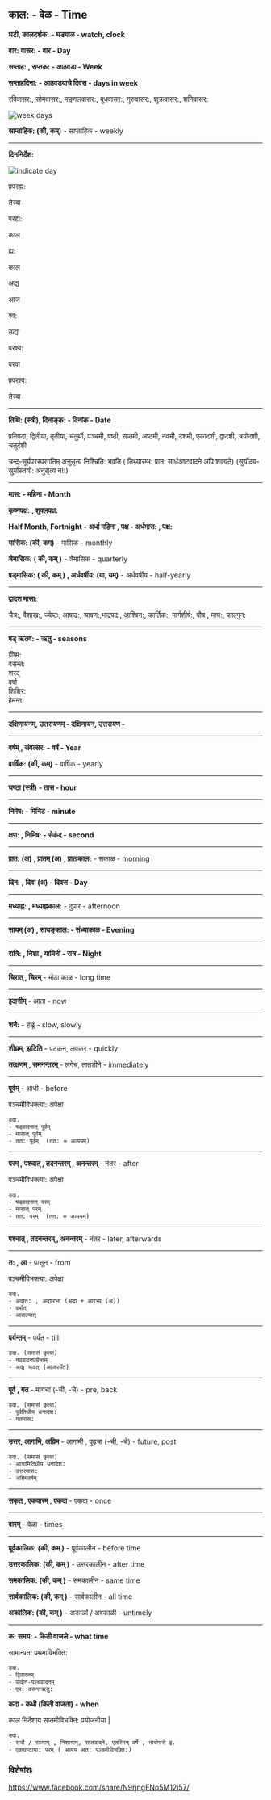 ## काल: - वेळ - Time

**घटी, कालदर्शक: - घडयाळ - watch, clock**

**वार: वासर: - वार - Day**

**सप्ताह: , सप्तक: - आठवडा - Week**

**सप्ताहदिना: - आठवडयाचे दिवस - days in week**

<div id="days" class="tabular">रविवासर:, सोमवासर:, मङ्गलवासर:, बुधवासर:, गुरुवासर:, शुक्रवासर:, शनिवासर:</div>

![week days](./days.png)

**साप्ताहिक: (की, कम्)** - साप्ताहिक - weekly

<hr />

**दिननिर्देश:**

![indicate day](./dayindi.png)

<div class="container">
  <div class="in-container">
  <p>प्रपरह्य:</p>
  <p>तेरवा</p>
  </div>

  <div class="in-container">
    <p>परह्य:</p>
    <p>काल</p>
    </div>

  <div class="in-container">
    <p>ह्य:</p>
    <p>काल</p>
  </div>

  <div class="in-container">
    <p>अद्य</p>
    <p>आज</p>
  </div>

  <div class="in-container">
    <p>श्व:</p>
    <p>उद्या</p>
    </div>
    
  <div class="in-container">
    <p>परश्व:</p>
    <p>परवा</p>
    </div>
    
  <div class="in-container">
    <p>प्रपरश्व:</p>
    <p>तेरवा</p>
    </div>
</div>

<hr />

**तिथि: (स्त्री), दिनाङ्क: - दिनांक - Date**

<div id="months" class="tabular">प्रतिपदा, द्वितीया, तृतीया, चतुर्थी, पञ्चमी, षष्ठी, सप्तमी, अष्टमी, नवमी, दशमी, एकादशी, द्वादशी, त्रयोदशी, चतुर्दशी</div>

चन्द्र-सूर्यपरस्परगतिम् अनुसृत्य निश्चिति: भवति ( तिथ्यारम्भ: प्रात: सार्धअष्टवादने अपि शक्यते) (सुर्योदय-सुर्यास्तयो: अनुसृत्य न!!)

<hr />

**मास: - महिना - Month**

**कृष्णपक्ष: , शुक्लपक्ष:**

**Half Month, Fortnight - अर्धा महिना , पक्ष - अर्धमास: , पक्ष:**

**मासिक: (की, कम्)** - मासिक - monthly

**त्रैमासिक: ( की, कम् )** - त्रैमासिक - quarterly

**षड्मासिक: ( की, कम् ) , अर्धवर्षीय: (या, यम्)** - अर्धवर्षीय - half-yearly

<hr />

**द्वादश मासा:**

<div id="months" class="tabular">चैत्र:, वैशाख:, ज्येष्टः, आषाढ:, श्रावण:,भाद्रपद:, आश्विन:, कार्तिक:, मार्गशीर्ष:, पौष:, माघ:, फाल्गुन:</div>

<hr />

**षड् ऋतव: - ऋतु - seasons**

<div class="container">
  <div>ग्रीष्म:</div>
  <div>वसन्त:</div>
  <div>शरद्</div>
  <div>वर्षा</div>
  <div>शिशिर:</div>
  <div>हेमन्त:</div>
</div>

<hr />

**दक्षिणायनम्, उत्तरायणम् - दक्षिणायन, उत्तरायण -**

<hr />

**वर्षम् , संवत्सर: - वर्ष - Year**

**वार्षिक: (की, कम्)** - वार्षिक - yearly

<hr />

**घण्टा (स्त्री) - तास - hour**

<hr />

**निमेष: - मिनिट - minute**

<hr />

**क्षण: , निमिष: - सेकंद - second**

<hr />

**प्रात: (अ) , प्रातम् (अ) , प्रातःकाल:** - सकाळ - morning

<hr />

**दिन: , दिवा (अ) - दिवस - Day**

<hr />

**मध्याह्न: , मध्याह्नकाल:** - दुपार - afternoon

<hr />

**सायम् (अ) , सायङ्काल: - संध्याकाळ - Evening**

<hr />

**रात्रि: , निशा , यामिनी - रात्र - Night**

<hr />

**चिरात् , चिरम्** - मोठा काळ - long time

<hr />

**इदानीम्** - आता - now

<hr />

**शनै:** - हळू - slow, slowly

<hr />

**शीघ्रम्, झटिति** - पटकन, लवकर - quickly

**तत्क्षणम् , समनन्तरम्** - लगेच, तातडीने - immediately

<hr />

**पूर्वम्** - आधी - before

पञ्चमीविभक्त्या: अपेक्षा

```
उदा.
- षड्वादनात् पूर्वम्
- मासात् पूर्वम्
- तत: पूर्वम्  (तत: = अव्ययम्)
```

<hr />

**परम् , पश्चात् , तदनन्तरम् , अनन्तरम्** - नंतर - after

पञ्चमीविभक्त्या: अपेक्षा

```
उदा.
- षड्वादनात् परम्
- मासात् परम्
- तत: परम्  (तत: = अव्ययम्)
```

<hr />

**पश्चात् , तदनन्तरम् , अनन्तरम्** - नंतर - later, afterwards

<hr />

**त: , आ** - पासून - from

पञ्चमीविभक्त्या: अपेक्षा

```
उदा.
- अद्यत: , अद्यारभ्य (अद्य + आरभ्य (अ))
- वर्षात्
- आबाल्यात्
```

<hr />

**पर्यन्तम्** - पर्यंत - till

```
उदा. (समासं कृत्वा)
- नववादनपर्यन्तम्
- अद्य यावत् (आजपर्यंत)
```

<hr />

**पूर्व , गत** - मागचा (-ची, -चे) - pre, back

```
उदा. (समासं कृत्वा)
- पूर्वतिथीय धनादेश:
- गतमास:
```

<hr />

**उत्तर, आगामि, अग्रिम** - आगामी , पुढचा (-ची, -चे) - future, post

```
उदा. (समासं कृत्वा)
- आगामितिथीय धनादेश:
- उत्तरमास:
- अग्रिमवर्षम्
```

<hr />

**सकृत् , एकवारम् , एकदा** - एकदा - once

<hr />

**वारम्** - वेळा - times

<hr />

**पूर्वकालिक: (की, कम् )** - पूर्वकालीन - before time

**उत्तरकालिक: (की, कम् )** - उत्तरकालीन - after time

**समकालिक: (की, कम् )** - समकालीन - same time

**सार्वकालिक: (की, कम् )** - सार्वकालीन - all time

**अकालिक: (की, कम् )** - अकाळी / अवकाळी - untimely
<hr />

**क: समय: - किती वाजले - what time**

सामान्यत: प्रथमाविभक्ति:

```
उदा.
- द्विवादनम्
- पादोन-पञ्चवादनम्
- एष: वसन्तऋतु:
```

**कदा - कधी (किती वाजता) - when**

काल निर्देशाय सप्तमीविभक्ति: प्रयोजनीया |

```
उदा.
- रात्रौ / रात्र्याम् , निशायाम्, सप्तवादने, एतस्मिन् वर्षे , मार्चमासे इ.
- एकघण्टाया: परम् ( अव्यय अत: पञ्चमीविभक्ति:)
```


### विशेषांशः

https://www.facebook.com/share/N9rjngENo5M12i57/

